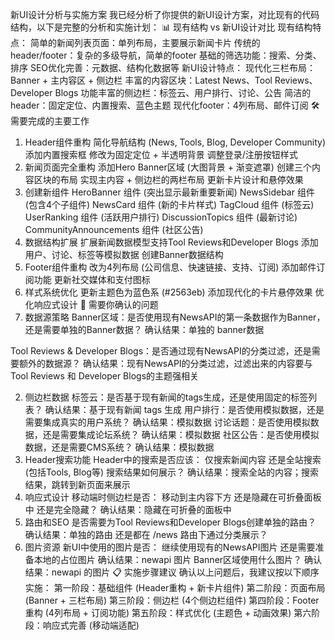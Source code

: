 新UI设计分析与实施方案
我已经分析了你提供的新UI设计方案，对比现有的代码结构，以下是完整的分析和实施计划：
📊 现有结构 vs 新UI设计对比
现有结构特点：
简单的新闻列表页面：单列布局，主要展示新闻卡片
传统的header/footer：复杂的多级导航，简单的footer
基础的筛选功能：搜索、分类、排序
SEO优化完善：元数据、结构化数据等
新UI设计特点：
现代化三栏布局：Banner + 主内容区 + 侧边栏
丰富的内容区块：Latest News、Tool Reviews、Developer Blogs
功能丰富的侧边栏：标签云、用户排行、讨论、公告
简洁的header：固定定位、内置搜索、蓝色主题
现代化footer：4列布局、邮件订阅
🛠️ 需要完成的主要工作
1. Header组件重构
简化导航结构 (News, Tools, Blog, Developer Community)
添加内置搜索框
修改为固定定位 + 半透明背景
调整登录/注册按钮样式
2. 新闻页面完全重构
添加Hero Banner区域 (大图背景 + 渐变遮罩)
创建三个内容区块的布局
实现主内容 + 侧边栏的两栏布局
更新卡片设计和悬停效果
3. 创建新组件
HeroBanner 组件 (突出显示最新重要新闻)
NewsSidebar 组件 (包含4个子组件)
NewsCard 组件 (新的卡片样式)
TagCloud 组件 (标签云)
UserRanking 组件 (活跃用户排行)
DiscussionTopics 组件 (最新讨论)
CommunityAnnouncements 组件 (社区公告)
4. 数据结构扩展
扩展新闻数据模型支持Tool Reviews和Developer Blogs
添加用户、讨论、标签等模拟数据
创建Banner数据结构
5. Footer组件重构
改为4列布局 (公司信息、快速链接、支持、订阅)
添加邮件订阅功能
更新社交媒体和支付图标
6. 样式系统优化
更新主题色为蓝色系 (#2563eb)
添加现代化的卡片悬停效果
优化响应式设计
🤔 需要你确认的问题
1. 数据源策略
Banner区域：是否使用现有NewsAPI的第一条数据作为Banner，还是需要单独的Banner数据？
确认结果：单独的 banner数据

Tool Reviews & Developer Blogs：是否通过现有NewsAPI的分类过滤，还是需要额外的数据源？
确认结果：现有NewsAPI的分类过滤，过滤出来的内容要与Tool Reviews 和 Developer Blogs的主题强相关

2. 侧边栏数据
标签云：是否基于现有新闻的tags生成，还是使用固定的标签列表？
确认结果：基于现有新闻 tags 生成
用户排行：是否使用模拟数据，还是需要集成真实的用户系统？
确认结果：模拟数据
讨论话题：是否使用模拟数据，还是需要集成论坛系统？
确认结果：模拟数据
社区公告：是否使用模拟数据，还是需要CMS系统？
确认结果：模拟数据
3. Header搜索功能
Header中的搜索是否应该：
仅搜索新闻内容
还是全站搜索 (包括Tools, Blog等)
搜索结果如何展示？
确认结果：搜索全站的内容；搜索结果，跳转到新页面来展示
4. 响应式设计
移动端时侧边栏是否：
移动到主内容下方
还是隐藏在可折叠面板中
还是完全隐藏？
确认结果：隐藏在可折叠的面板中
5. 路由和SEO
是否需要为Tool Reviews和Developer Blogs创建单独的路由？
确认结果：单独的路由
还是都在 /news 路由下通过分类展示？
6. 图片资源
新UI中使用的图片是否：
继续使用现有的NewsAPI图片
还是需要准备本地的占位图片
确认结果：newapi 图片
Banner区域使用什么图片？
确认结果：newapi 的图片
📋 实施步骤建议
确认以上问题后，我建议按以下顺序实施：
第一阶段：基础组件 (Header重构 + 新卡片组件)
第二阶段：页面布局 (Banner + 三栏布局)
第三阶段：侧边栏 (4个侧边栏组件)
第四阶段：Footer重构 (4列布局 + 订阅功能)
第五阶段：样式优化 (主题色 + 动画效果)
第六阶段：响应式完善 (移动端适配)